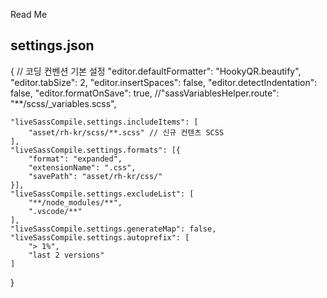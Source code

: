 
Read Me

## settings.json

{
	// 코딩 컨벤션 기본 설정
	"editor.defaultFormatter": "HookyQR.beautify",
	"editor.tabSize": 2,
	"editor.insertSpaces": false,
	"editor.detectIndentation": false,
	"editor.formatOnSave": true,
	//"sassVariablesHelper.route": "**/scss/_variables.scss",

	"liveSassCompile.settings.includeItems": [
		"asset/rh-kr/scss/**.scss" // 신규 컨텐츠 SCSS
	],
	"liveSassCompile.settings.formats": [{
		"format": "expanded",
		"extensionName": ".css",
		"savePath": "asset/rh-kr/css/"
	}],
	"liveSassCompile.settings.excludeList": [
		"**/node_modules/**",
		".vscode/**"
	],
	"liveSassCompile.settings.generateMap": false,
	"liveSassCompile.settings.autoprefix": [
		"> 1%",
		"last 2 versions"
	]
}